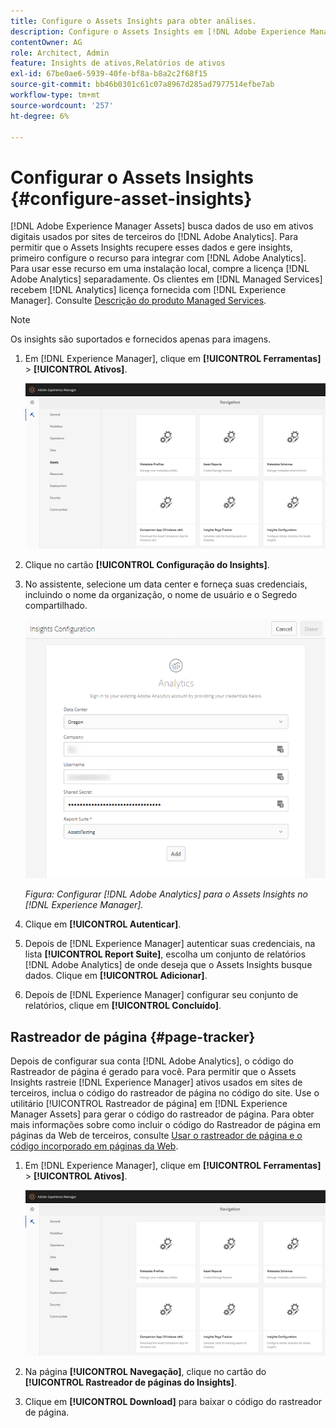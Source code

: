 ```yaml
---
title: Configure o Assets Insights para obter análises.
description: Configure o Assets Insights em [!DNL Adobe Experience Manager Assets].
contentOwner: AG
role: Architect, Admin
feature: Insights de ativos,Relatórios de ativos
exl-id: 67be0ae6-5939-40fe-bf8a-b8a2c2f68f15
source-git-commit: bb46b0301c61c07a8967d285ad7977514efbe7ab
workflow-type: tm+mt
source-wordcount: '257'
ht-degree: 6%

---
```


# Configurar o Assets Insights {#configure-asset-insights}

[!DNL Adobe Experience Manager Assets] busca dados de uso em ativos digitais usados por sites de terceiros do  [!DNL Adobe Analytics]. Para permitir que o Assets Insights recupere esses dados e gere insights, primeiro configure o recurso para integrar com [!DNL Adobe Analytics]. Para usar esse recurso em uma instalação local, compre a licença [!DNL Adobe Analytics] separadamente. Os clientes em [!DNL Managed Services] recebem [!DNL Analytics] licença fornecida com [!DNL Experience Manager]. Consulte [Descrição do produto Managed Services](https://helpx.adobe.com/legal/product-descriptions/adobe-experience-manager-managed-services.html).

>[!NOTE]
>
>Os insights são suportados e fornecidos apenas para imagens.

1. Em [!DNL Experience Manager], clique em **[!UICONTROL Ferramentas]** > **[!UICONTROL Ativos]**.

   ![chlimage_1-72](assets/chlimage_1-210.png)

1. Clique no cartão **[!UICONTROL Configuração do Insights]**.
1. No assistente, selecione um data center e forneça suas credenciais, incluindo o nome da organização, o nome de usuário e o Segredo compartilhado.

   ![Configurar o Adobe Analytics para o Assets Insights no Experience Manager](assets/insights_config2.png)

   *Figura: Configurar  [!DNL Adobe Analytics] para o Assets Insights no  [!DNL Experience Manager].*

1. Clique em **[!UICONTROL Autenticar]**.
1. Depois de [!DNL Experience Manager] autenticar suas credenciais, na lista **[!UICONTROL Report Suite]**, escolha um conjunto de relatórios [!DNL Adobe Analytics] de onde deseja que o Assets Insights busque dados. Clique em **[!UICONTROL Adicionar]**.
1. Depois de [!DNL Experience Manager] configurar seu conjunto de relatórios, clique em **[!UICONTROL Concluído]**.

## Rastreador de página {#page-tracker}

Depois de configurar sua conta [!DNL Adobe Analytics], o código do Rastreador de página é gerado para você. Para permitir que o Assets Insights rastreie [!DNL Experience Manager] ativos usados em sites de terceiros, inclua o código do rastreador de página no código do site. Use o utilitário [!UICONTROL Rastreador de página] em [!DNL Experience Manager Assets] para gerar o código do rastreador de página. Para obter mais informações sobre como incluir o código do Rastreador de página em páginas da Web de terceiros, consulte [Usar o rastreador de página e o código incorporado em páginas da Web](/help/assets/use-page-tracker.md).

1. Em [!DNL Experience Manager], clique em **[!UICONTROL Ferramentas]** > **[!UICONTROL Ativos]**.

   ![chlimage_1-73](assets/chlimage_1-214.png)

1. Na página **[!UICONTROL Navegação]**, clique no cartão do **[!UICONTROL Rastreador de páginas do Insights]**.
1. Clique em **[!UICONTROL Download]** para baixar o código do rastreador de página.
